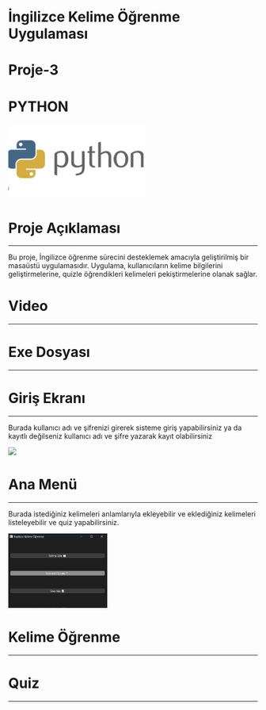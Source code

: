 # İngilizce Kelime Öğrenme Uygulaması
# Proje-3
# PYTHON
<img height="150" src="resimler/image.png">

# Proje Açıklaması
--------------------
<p>Bu proje, İngilizce öğrenme sürecini desteklemek amacıyla geliştirilmiş bir masaüstü uygulamasıdır. Uygulama, kullanıcıların kelime bilgilerini geliştirmelerine, quizle öğrendikleri kelimeleri pekiştirmelerine olanak sağlar.<p>

# Video
------------


# Exe Dosyası
----------------


# Giriş Ekranı
----------------
<p>Burada kullanıcı adı ve şifrenizi girerek sisteme giriş yapabilirsiniz ya da kayıtlı değilseniz kullanıcı adı ve şifre yazarak kayıt olabilirsiniz<p>
<img height="150" src="resimler/girisekranı.png">


# Ana Menü
--------------
<p>Burada istediğiniz kelimeleri anlamlarıyla ekleyebilir ve eklediğiniz kelimeleri listeleyebilir ve quiz yapabilirsiniz.<p>
<img height="150" src="resimler/anamenu.png">


# Kelime Öğrenme
-----------------



# Quiz
-----------------


